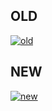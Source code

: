 ## OLD
<a href="https://ibb.co/MswhH5j"><img src="https://i.ibb.co/wRGLqrb/old.jpg" alt="old" border="0"></a>
## NEW
<a href="https://ibb.co/9sGRvKP"><img src="https://i.ibb.co/2g5X6VJ/new.jpg" alt="new" border="0"></a>

